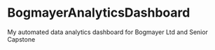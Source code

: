 # BogmayerAnalyticsDashboard
My automated data analytics dashboard for Bogmayer Ltd and Senior Capstone
